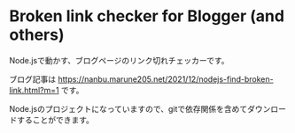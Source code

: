 # Broken link checker for Blogger (and others)

Node.jsで動かす、ブログページのリンク切れチェッカーです。

ブログ記事は
https://nanbu.marune205.net/2021/12/nodejs-find-broken-link.html?m=1
です。

Node.jsのプロジェクトになっていますので、gitで依存関係を含めてダウンロードすることができます。
